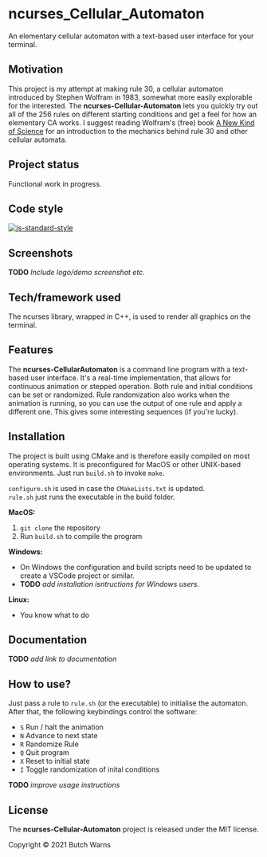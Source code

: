 # ncurses_Cellular_Automaton
An elementary cellular automaton with a text-based user interface for your terminal.  

## Motivation
This project is my attempt at making rule 30, a cellular automaton introduced by Stephen Wolfram in 1983, somewhat more easily explorable for the interested.
The **ncurses-Cellular-Automaton** lets you quickly try out all of the 256 rules on different starting conditions and get a feel for how an elementary CA works.
I suggest reading Wolfram's (free) book [A New Kind of Science](https://www.wolframscience.com/nks/) for an introduction to the mechanics behind rule 30 and other cellular automata.

## Project status
Functional work in progress.

## Code style
[![js-standard-style](https://img.shields.io/badge/code%20style-stroustrup-brightgreen.svg?style=flat)](https://www.stroustrup.com/bs_faq2.html#layout-style)
 
## Screenshots
**TODO** *Include logo/demo screenshot etc.*

## Tech/framework used
The ncurses library, wrapped in C++, is used to render all graphics on the terminal.

## Features
The **ncurses-CellularAutomaton** is a command line program with a text-based user interface. It's a real-time implementation, that allows for continuous animation or stepped operation. Both rule and initial conditions can be set or randomized. Rule randomization also works when the animation is running, so you can use the output of one rule and apply a different one. This gives some interesting sequences (if you're lucky). 

## Installation
The project is built using CMake and is therefore easily compiled on most operating systems.
It is preconfigured for MacOS or other UNIX-based environments. Just run `build.sh` to invoke `make`.

`configure.sh` is used in case the `CMakeLists.txt` is updated.  
`rule.sh` just runs the executable in the build folder.

**MacOS:**
  1. `git clone` the repository
  2. Run `build.sh` to compile the program

**Windows:**
  - On Windows the configuration and build scripts need to be updated to create a VSCode project or similar.
  - **TODO** *add installation isntructions for Windows users.*
 
 
**Linux:**
  - You know what to do

## Documentation
**TODO** *add link to documentation*

## How to use?
Just pass a rule to `rule.sh` (or the executable) to initialise the automaton.  
After that, the following keybindings control the software:

- `S` Run / halt the animation
- `N` Advance to next state
- `R` Randomize Rule
- `Q` Quit program
- `X` Reset to initial state
- `I` Toggle randomization of inital conditions

**TODO** *improve usage instructions*

## License

The **ncurses-Cellular-Automaton** project is released under the MIT license.

Copyright © 2021 Butch Warns

